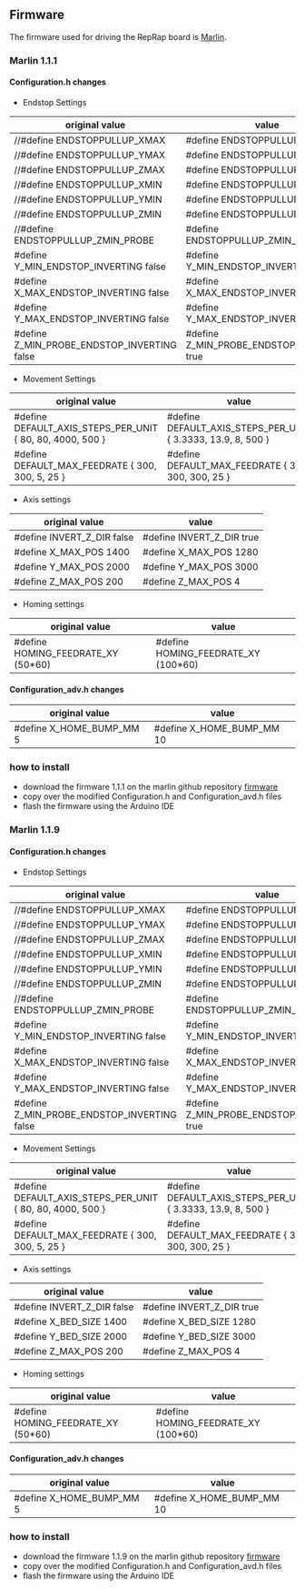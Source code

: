 ## Firmware

The firmware used for driving the RepRap board is [Marlin](http://marlinfw.org/).

### Marlin 1.1.1

#### Configuration.h changes

- Endstop Settings

|original value                                |value                                      |
|----------------------------------------------|-------------------------------------------|
|//#define ENDSTOPPULLUP_XMAX                  |#define ENDSTOPPULLUP_XMAX                 |
|//#define ENDSTOPPULLUP_YMAX                  |#define ENDSTOPPULLUP_YMAX                 |
|//#define ENDSTOPPULLUP_ZMAX                  |#define ENDSTOPPULLUP_ZMAX                 |
|//#define ENDSTOPPULLUP_XMIN                  |#define ENDSTOPPULLUP_XMIN                 | 
|//#define ENDSTOPPULLUP_YMIN                  |#define ENDSTOPPULLUP_YMIN                 |
|//#define ENDSTOPPULLUP_ZMIN                  |#define ENDSTOPPULLUP_ZMIN                 |
|//#define ENDSTOPPULLUP_ZMIN_PROBE            |#define ENDSTOPPULLUP_ZMIN_PROBE           |
|#define Y_MIN_ENDSTOP_INVERTING false         |#define Y_MIN_ENDSTOP_INVERTING true       |
|#define X_MAX_ENDSTOP_INVERTING false         |#define X_MAX_ENDSTOP_INVERTING true       |
|#define Y_MAX_ENDSTOP_INVERTING false         |#define Y_MAX_ENDSTOP_INVERTING true       |
|#define Z_MIN_PROBE_ENDSTOP_INVERTING false   |#define Z_MIN_PROBE_ENDSTOP_INVERTING true |

- Movement Settings

|original value                                              |value                                                         |
|------------------------------------------------------------|--------------------------------------------------------------| 
|#define DEFAULT_AXIS_STEPS_PER_UNIT   { 80, 80, 4000, 500 } |#define DEFAULT_AXIS_STEPS_PER_UNIT  { 3.3333, 13.9, 8, 500 } | 
|#define DEFAULT_MAX_FEEDRATE          { 300, 300, 5, 25 }   |#define DEFAULT_MAX_FEEDRATE          { 300, 300, 300, 25 }   |

- Axis settings

|original value                                              |value                               |
|------------------------------------------------------------|------------------------------------|
|#define INVERT_Z_DIR false                                  |#define INVERT_Z_DIR true           |
|#define X_MAX_POS 1400                                      |#define X_MAX_POS 1280              |
|#define Y_MAX_POS 2000                                      |#define Y_MAX_POS 3000              |
|#define Z_MAX_POS 200                                       |#define Z_MAX_POS 4                 |

- Homing settings

|original value                                              |value                               |
|------------------------------------------------------------|------------------------------------|
|#define HOMING_FEEDRATE_XY (50*60)                          |#define HOMING_FEEDRATE_XY (100*60) |

#### Configuration_adv.h changes

|original value            |value                               |
|--------------------------|------------------------------------|
|#define X_HOME_BUMP_MM 5  |#define X_HOME_BUMP_MM 10           |


### how to install 

- download the firmware 1.1.1 on the marlin github repository [firmware](https://github.com/MarlinFirmware/Marlin/releases)
- copy over the modified Configuration.h and Configuration_avd.h files
- flash the firmware using the Arduino IDE

### Marlin 1.1.9

#### Configuration.h changes

- Endstop Settings

|original value                                |value                                      |
|----------------------------------------------|-------------------------------------------|
|//#define ENDSTOPPULLUP_XMAX                  |#define ENDSTOPPULLUP_XMAX                 |
|//#define ENDSTOPPULLUP_YMAX                  |#define ENDSTOPPULLUP_YMAX                 |
|//#define ENDSTOPPULLUP_ZMAX                  |#define ENDSTOPPULLUP_ZMAX                 |
|//#define ENDSTOPPULLUP_XMIN                  |#define ENDSTOPPULLUP_XMIN                 | 
|//#define ENDSTOPPULLUP_YMIN                  |#define ENDSTOPPULLUP_YMIN                 |
|//#define ENDSTOPPULLUP_ZMIN                  |#define ENDSTOPPULLUP_ZMIN                 |
|//#define ENDSTOPPULLUP_ZMIN_PROBE            |#define ENDSTOPPULLUP_ZMIN_PROBE           |
|#define Y_MIN_ENDSTOP_INVERTING false         |#define Y_MIN_ENDSTOP_INVERTING true       |
|#define X_MAX_ENDSTOP_INVERTING false         |#define X_MAX_ENDSTOP_INVERTING true       |
|#define Y_MAX_ENDSTOP_INVERTING false         |#define Y_MAX_ENDSTOP_INVERTING true       |
|#define Z_MIN_PROBE_ENDSTOP_INVERTING false   |#define Z_MIN_PROBE_ENDSTOP_INVERTING true |

- Movement Settings

|original value                                              |value                                                         |
|------------------------------------------------------------|--------------------------------------------------------------| 
|#define DEFAULT_AXIS_STEPS_PER_UNIT   { 80, 80, 4000, 500 } |#define DEFAULT_AXIS_STEPS_PER_UNIT  { 3.3333, 13.9, 8, 500 } | 
|#define DEFAULT_MAX_FEEDRATE          { 300, 300, 5, 25 }   |#define DEFAULT_MAX_FEEDRATE          { 300, 300, 300, 25 }   |

- Axis settings

|original value                                              |value                               |
|------------------------------------------------------------|------------------------------------|
|#define INVERT_Z_DIR false                                  |#define INVERT_Z_DIR true           |
|#define X_BED_SIZE 1400                                     |#define X_BED_SIZE 1280              |
|#define Y_BED_SIZE 2000                                     |#define Y_BED_SIZE 3000              |
|#define Z_MAX_POS 200                                       |#define Z_MAX_POS 4                 |

- Homing settings

|original value                                              |value                               |
|------------------------------------------------------------|------------------------------------|
|#define HOMING_FEEDRATE_XY (50*60)                          |#define HOMING_FEEDRATE_XY (100*60) |

#### Configuration_adv.h changes

|original value            |value                               |
|--------------------------|------------------------------------|
|#define X_HOME_BUMP_MM 5  |#define X_HOME_BUMP_MM 10           |


### how to install 

- download the firmware 1.1.9 on the marlin github repository [firmware](https://github.com/MarlinFirmware/Marlin/releases)
- copy over the modified Configuration.h and Configuration_avd.h files
- flash the firmware using the Arduino IDE
